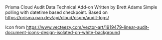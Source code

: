 Prisma Cloud Audit Data Technical Add-on Written by Brett Adams
Simple polling with datetime based checkpoint.
Based on https://prisma.pan.dev/api/cloud/cspm/audit-logs/

Icon from https://www.vecteezy.com/vector-art/1919479-linear-audit-document-icons-design-isolated-on-white-background